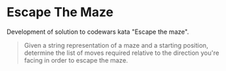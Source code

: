 # Escape The Maze

Development of solution to codewars kata "Escape the maze".

> Given a string representation of a maze and a starting position, determine the list
> of moves required relative to the direction you're facing in order to escape the maze.
